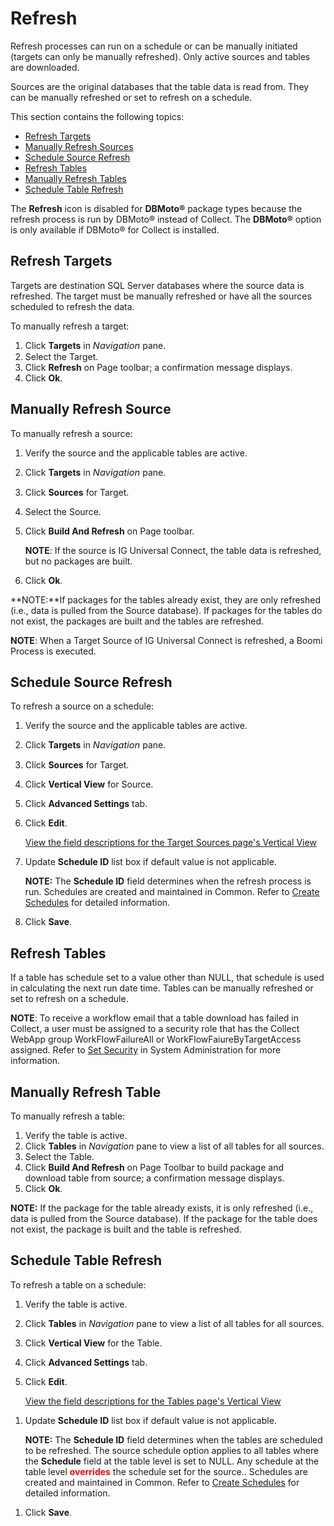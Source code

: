 # Refresh

Refresh processes can run on a schedule or can be manually initiated
(targets can only be manually refreshed). Only active sources and tables
are downloaded.

<span style="font-weight: normal;">Sources are the original databases
that the table data is read from. They can be manually refreshed or set
to refresh on a schedule. </span>

This section contains the following topics:

  - [Refresh Targets](#Refresh_Targets)
  - [Manually Refresh Sources](#Manually_Refresh_Source)
  - [Schedule Source Refresh](#Schedule_Source_Refresh)
  - [Refresh Tables](#Refresh_Tables)
  - [Manually Refresh Tables](#Manually_Refresh_Table)
  - [Schedule Table Refresh](#Schedule_Table_Refresh)

The **Refresh** icon is disabled for **DBMoto®** package types because
the refresh process is run by DBMoto® instead of Collect. The
**DBMoto®** option is only available if DBMoto® for Collect is
installed.

## <span id="Refresh_Targets"></span>Refresh Targets

Targets are destination SQL Server databases where the source data is
refreshed. The target must be manually refreshed or have all the sources
scheduled to refresh the data.

To manually refresh a target:

1.  Click **Targets** in
    *<span style="font-size: 11.0pt;">Navigation</span>* pane.
2.  Select the Target.
3.  Click **Refresh** on Page toolbar; a confirmation message displays.
4.  Click **Ok**.

## <span id="Manually_Refresh_Source"></span>Manually Refresh Source

To manually refresh a source:

1.  Verify the source and the applicable tables are active.

2.  Click **Targets** in
    *<span style="font-size: 11.0pt;">Navigation</span>* pane.

3.  Click **Sources** for Target.

4.  Select the Source.

5.  Click **Build And Refresh** on Page toolbar.
    
    **NOTE**: If the source is IG Universal Connect, the table data is
    refreshed, but no packages are built.

6.  Click **Ok**.

**NOTE:**If packages for the tables already exist, they are only
refreshed (i.e., data is pulled from the Source database). If packages
for the tables do not exist, the packages are built and the tables are
refreshed.

**NOTE**: When a Target Source of IG Universal Connect is refreshed, a
Boomi Process is executed.

## <span id="Schedule_Source_Refresh"></span>Schedule Source Refresh

To refresh a source on a schedule:

1.  Verify the source and the applicable tables are active.

2.  Click **Targets** in
    *<span style="font-size: 11.0pt;">Navigation</span>* pane.

3.  Click **Sources** for Target.

4.  Click **Vertical View** for Source.

5.  Click **Advanced Settings** tab.

6.  Click **Edit**.
    
    [View the field descriptions for the Target Sources page's Vertical
    View](../Page_Desc/Target_Sources_H_Collect.htm)

7.  Update **Schedule ID** list box if default value is not applicable.
    
    **NOTE:** The <span style="font-weight: bold;">Schedule ID</span>
    field determines when the refresh process is run. Schedules are
    created and maintained in Common. Refer to [Create
    Schedules](../../Common/Use_Cases/Create_Schedules.htm) for detailed
    information.

8.  Click **Save**. 

## <span id="Refresh_Tables"></span>Refresh Tables

If a table has schedule set to a value other than NULL, that schedule is
used in calculating the next run date time. Tables can be manually
refreshed or set to refresh on a schedule.

**NOTE**: To receive a workflow email that a table download has failed
in Collect, a user must be assigned to a security role that has the
Collect WebApp group WorkFlowFailureAll or WorkFlowFaiureByTargetAccess
assigned. Refer to [Set
Security](../../Sys_Admin/Use_Cases/Setting_security.htm) in System
Administration for more information.

## <span id="Manually_Refresh_Table"></span>Manually Refresh Table

To manually refresh a table:

1.  Verify the table is active.
2.  Click **Tables** in *Navigation* pane to view a list of all tables
    for all sources.
3.  Select the Table.
4.  Click **Build And Refresh** on Page Toolbar to build package and
    download table from source; a confirmation message displays.
5.  Click **Ok**.

**NOTE:** If the package for the table already exists, it is only
refreshed (i.e., data is pulled from the Source database). If the
package for the table does not exist, the package is built and the table
is refreshed. 

## <span id="Schedule_Table_Refresh"></span>Schedule Table Refresh

To refresh a table on a schedule:

1.  Verify the table is active.

2.  Click **Tables** in *Navigation* pane to view a list of all tables
    for all sources.

3.  Click **Vertical View** for the Table.

4.  Click **Advanced Settings** tab.

5.  Click **Edit**.
    
    [View the field descriptions for the Tables page's Vertical
    View](../Page_Desc/Tables_H.htm)

<!-- end list -->

1.  Update **Schedule ID** list box if default value is not applicable.
    
    **NOTE:** The <span style="font-weight: bold;">Schedule ID</span>
    field determines when the tables are scheduled to be refreshed. The
    source schedule option applies to all tables where the **Schedule**
    field at the table level is set to NULL. Any schedule at the table
    level
    **<span class="underline"><span style="color: #ff0000;">overrides</span></span>**
    the schedule set for the source.. Schedules are created and
    maintained in Common. Refer to [Create
    Schedules](../../Common/Use_Cases/Create_Schedules.htm) for detailed
    information.

<!-- end list -->

1.  Click **Save**.
